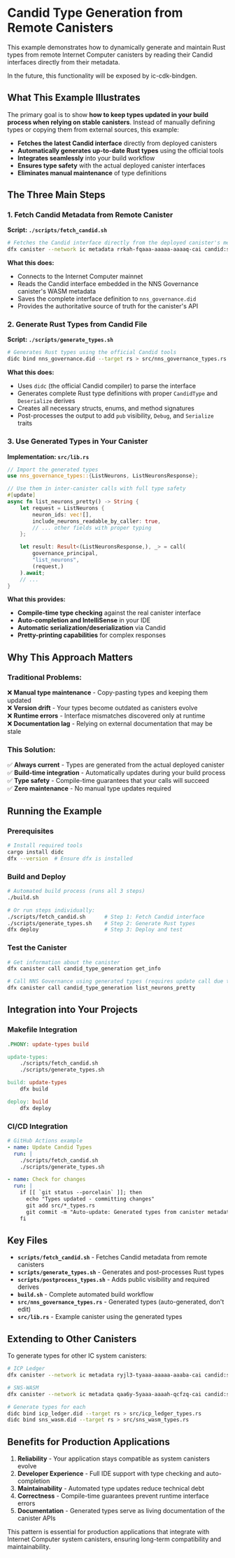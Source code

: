 # Candid Type Generation from Remote Canisters

This example demonstrates how to dynamically generate and maintain Rust types from remote Internet Computer canisters by
reading their Candid interfaces directly from their metadata.

In the future, this functionality will be exposed by ic-cdk-bindgen.

## What This Example Illustrates

The primary goal is to show **how to keep types updated in your build process when relying on stable canisters**.
Instead of manually defining types or copying them from external sources, this example:

- **Fetches the latest Candid interface** directly from deployed canisters
- **Automatically generates up-to-date Rust types** using the official tools
- **Integrates seamlessly** into your build workflow
- **Ensures type safety** with the actual deployed canister interfaces
- **Eliminates manual maintenance** of type definitions

## The Three Main Steps

### 1. **Fetch Candid Metadata from Remote Canister**

**Script: `./scripts/fetch_candid.sh`**

```bash
# Fetches the Candid interface directly from the deployed canister's metadata
dfx canister --network ic metadata rrkah-fqaaa-aaaaa-aaaaq-cai candid:service > nns_governance.did
```

**What this does:**

- Connects to the Internet Computer mainnet
- Reads the Candid interface embedded in the NNS Governance canister's WASM metadata
- Saves the complete interface definition to `nns_governance.did`
- Provides the authoritative source of truth for the canister's API

### 2. **Generate Rust Types from Candid File**

**Script: `./scripts/generate_types.sh`**

```bash
# Generates Rust types using the official Candid tools
didc bind nns_governance.did --target rs > src/nns_governance_types.rs
```

**What this does:**

- Uses `didc` (the official Candid compiler) to parse the interface
- Generates complete Rust type definitions with proper `CandidType` and `Deserialize` derives
- Creates all necessary structs, enums, and method signatures
- Post-processes the output to add `pub` visibility, `Debug`, and `Serialize` traits

### 3. **Use Generated Types in Your Canister**

**Implementation: `src/lib.rs`**

```rust
// Import the generated types
use nns_governance_types::{ListNeurons, ListNeuronsResponse};

// Use them in inter-canister calls with full type safety
#[update]
async fn list_neurons_pretty() -> String {
    let request = ListNeurons {
        neuron_ids: vec![],
        include_neurons_readable_by_caller: true,
        // ... other fields with proper typing
    };

    let result: Result<(ListNeuronsResponse,), _> = call(
        governance_principal,
        "list_neurons",
        (request,)
    ).await;
    // ...
}
```

**What this provides:**

- **Compile-time type checking** against the real canister interface
- **Auto-completion and IntelliSense** in your IDE
- **Automatic serialization/deserialization** via Candid
- **Pretty-printing capabilities** for complex responses

## Why This Approach Matters

### Traditional Problems:

❌ **Manual type maintenance** - Copy-pasting types and keeping them updated  
❌ **Version drift** - Your types become outdated as canisters evolve  
❌ **Runtime errors** - Interface mismatches discovered only at runtime  
❌ **Documentation lag** - Relying on external documentation that may be stale

### This Solution:

✅ **Always current** - Types are generated from the actual deployed canister  
✅ **Build-time integration** - Automatically updates during your build process  
✅ **Type safety** - Compile-time guarantees that your calls will succeed  
✅ **Zero maintenance** - No manual type updates required

## Running the Example

### Prerequisites

```bash
# Install required tools
cargo install didc
dfx --version  # Ensure dfx is installed
```

### Build and Deploy

```bash
# Automated build process (runs all 3 steps)
./build.sh

# Or run steps individually:
./scripts/fetch_candid.sh      # Step 1: Fetch Candid interface
./scripts/generate_types.sh    # Step 2: Generate Rust types  
dfx deploy                     # Step 3: Deploy and test
```

### Test the Canister

```bash
# Get information about the canister
dfx canister call candid_type_generation get_info

# Call NNS Governance using generated types (requires update call due to inter-canister calls)
dfx canister call candid_type_generation list_neurons_pretty
```

## Integration into Your Projects

### Makefile Integration

```makefile
.PHONY: update-types build

update-types:
	./scripts/fetch_candid.sh
	./scripts/generate_types.sh

build: update-types
	dfx build

deploy: build
	dfx deploy
```

### CI/CD Integration

```yaml
# GitHub Actions example
- name: Update Candid Types
  run: |
    ./scripts/fetch_candid.sh
    ./scripts/generate_types.sh

- name: Check for changes
  run: |
    if [[ `git status --porcelain` ]]; then
      echo "Types updated - committing changes"
      git add src/*_types.rs
      git commit -m "Auto-update: Generated types from canister metadata"
    fi
```

## Key Files

- **`scripts/fetch_candid.sh`** - Fetches Candid metadata from remote canisters
- **`scripts/generate_types.sh`** - Generates and post-processes Rust types
- **`scripts/postprocess_types.sh`** - Adds public visibility and required derives
- **`build.sh`** - Complete automated build workflow
- **`src/nns_governance_types.rs`** - Generated types (auto-generated, don't edit)
- **`src/lib.rs`** - Example canister using the generated types

## Extending to Other Canisters

To generate types for other IC system canisters:

```bash
# ICP Ledger
dfx canister --network ic metadata ryjl3-tyaaa-aaaaa-aaaba-cai candid:service > icp_ledger.did

# SNS-WASM
dfx canister --network ic metadata qaa6y-5yaaa-aaaah-qcfzq-cai candid:service > sns_wasm.did

# Generate types for each
didc bind icp_ledger.did --target rs > src/icp_ledger_types.rs
didc bind sns_wasm.did --target rs > src/sns_wasm_types.rs
```

## Benefits for Production Applications

1. **Reliability** - Your application stays compatible as system canisters evolve
2. **Developer Experience** - Full IDE support with type checking and auto-completion
3. **Maintainability** - Automated type updates reduce technical debt
4. **Correctness** - Compile-time guarantees prevent runtime interface errors
5. **Documentation** - Generated types serve as living documentation of the canister APIs

This pattern is essential for production applications that integrate with Internet Computer system canisters, ensuring
long-term compatibility and maintainability.
